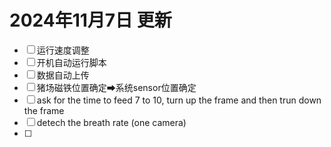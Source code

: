 # 2024年11月7日 更新
- [ ] 运行速度调整
- [ ] 开机自动运行脚本
- [ ] 数据自动上传
- [ ] 猪场磁铁位置确定➡系统sensor位置确定
- [ ] ask for the time to feed 7 to 10, turn up the frame and then trun down the frame
- [ ] detech the breath rate (one camera)
- [ ] 
